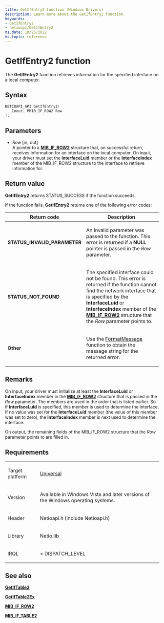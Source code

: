 ```yaml
---
title: GetIfEntry2 function (Windows Drivers)
description: Learn more about the GetIfEntry2 function.
keywords:
- GetIfEntry2
- netioapi/GetIfEntry2
ms.date: 10/25/2022
ms.topic: reference
---
```


# GetIfEntry2 function

The **GetIfEntry2** function retrieves information for the specified interface on a local computer.

## Syntax

``` c++
NETIOAPI_API GetIfEntry2(
  _Inout_ PMIB_IF_ROW2 Row
);
```

## Parameters

- *Row* \[in, out\]  
   A pointer to a [**MIB\_IF\_ROW2**](mib-if-row2.md) structure that, on successful return, receives information for an interface on the local computer. On input, your driver must set the **InterfaceLuid** member or the **InterfaceIndex** member of the MIB\_IF\_ROW2 structure to the interface to retrieve information for.

## Return value

**GetIfEntry2** returns STATUS\_SUCCESS if the function succeeds.

If the function fails, **GetIfEntry2** returns one of the following error codes:

<table>
<thead>
<tr class="header">
<th>Return code</th>
<th>Description</th>
</tr>
</thead>
<tbody>
<tr class="odd">
<td><strong>STATUS_INVALID_PARAMETER</strong></td>
<td><p>An invalid parameter was passed to the function. This error is returned if a <strong>NULL</strong> pointer is passed in the <em>Row</em> parameter.</p></td>
</tr>
<tr class="even">
<td><strong>STATUS_NOT_FOUND</strong></td>
<td><p>The specified interface could not be found. This error is returned if the function cannot find the network interface that is specified by the <strong>InterfaceLuid</strong> or <strong>InterfaceIndex</strong> member of the <a href="mib-if-row2.md"><strong>MIB_IF_ROW2</strong></a> structure that the <em>Row</em> parameter points to.</p></td>
</tr>
<tr class="odd">
<td><strong>Other</strong></td>
<td><p>Use the <a href="/windows/win32/api/winbase/nf-winbase-formatmessage">FormatMessage</a> function to obtain the message string for the returned error.</p></td>
</tr>
</tbody>
</table>

## Remarks

On input, your driver must initialize at least the **InterfaceLuid** or **InterfaceIndex** member in the [**MIB\_IF\_ROW2**](mib-if-row2.md) structure that is passed in the *Row* parameter. The members are used in the order that is listed earlier. So if **InterfaceLuid** is specified, this member is used to determine the interface. If no value was set for the **InterfaceLuid** member (the value of this member was set to zero), the **InterfaceIndex** member is next used to determine the interface.

On output, the remaining fields of the MIB\_IF\_ROW2 structure that the *Row* parameter points to are filled in.

## Requirements

<table>
<tbody>
<tr class="odd">
<td><p>Target platform</p></td>
<td><a href="/windows-hardware/drivers/develop/target-platforms">Universal</a></td>
</tr>
<tr class="even">
<td><p>Version</p></td>
<td><p>Available in Windows Vista and later versions of the Windows operating systems.</p></td>
</tr>
<tr class="odd">
<td><p>Header</p></td>
<td>Netioapi.h (include Netioapi.h)</td>
</tr>
<tr class="even">
<td><p>Library</p></td>
<td>Netio.lib</td>
</tr>
<tr class="odd">
<td><p>IRQL</p></td>
<td><p>&lt; DISPATCH_LEVEL</p></td>
</tr>
</tbody>
</table>

## See also

[**GetIfTable2**](getiftable2.md)

[**GetIfTable2Ex**](getiftable2ex.md)

[**MIB\_IF\_ROW2**](mib-if-row2.md)

[**MIB\_IF\_TABLE2**](mib-if-table2.md)
